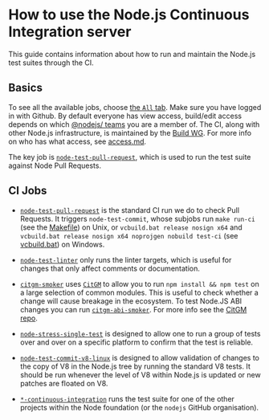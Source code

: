 # How to use the Node.js Continuous Integration server

This guide contains information about how to run and maintain the Node.js test
suites through the CI.

## Basics

To see all the available jobs, choose [the `All`
tab](https://ci.nodejs.org/view/All/). Make sure you have logged in with
Github. By default everyone has view access, build/edit access depends on which
[@nodejs/ teams](https://github.com/orgs/nodejs/teams) you are a
member of. The CI, along with other Node.js infrastructure, is maintained by
the [Build WG][]. For more info on who has what access, see [access.md][].

The key job is [`node-test-pull-request`][], which is used to run the test
suite against Node Pull Requests.

## CI Jobs

- [`node-test-pull-request`][] is the standard CI run we do to check Pull
  Requests. It triggers `node-test-commit`, whose subjobs run `make run-ci`
  (see the [Makefile][]) on Unix, or `vcbuild.bat release nosign x64` and
  `vcbuild.bat release nosign x64 noprojgen nobuild test-ci` (see
  [vcbuild.bat][]) on Windows.

- [`node-test-linter`][] only runs the linter targets, which is useful for
  changes that only affect comments or documentation.

- [`citgm-smoker`][] uses [`CitGM`][] to allow you to run `npm install && npm
  test` on a large selection of common modules. This is useful to check whether
  a change will cause breakage in the ecosystem. To test Node.JS ABI changes
  you can run [`citgm-abi-smoker`][]. For more info see the [CitGM
  repo][`CitGM`].

- [`node-stress-single-test`][] is designed to allow one to run a group of
  tests over and over on a specific platform to confirm that the test is
  reliable.

- [`node-test-commit-v8-linux`][] is designed to allow validation of changes to
  the copy of V8 in the Node.js tree by running the standard V8 tests. It
  should be run whenever the level of V8 within Node.js is updated or new
  patches are floated on V8.

- [`*-continuous-integration`][] runs the test suite for one of the other
  projects within the Node foundation (or the `nodejs` GitHub organisation).

[Build WG]: https://github.com/nodejs/build
[Makefile]: https://github.com/nodejs/node/blob/master/Makefile
[`*-continuous-integration`]: https://ci.nodejs.org/job/citgm-continuous-integration
[`CitGM`]: https://github.com/nodejs/citgm
[`citgm-abi-smoker`]: https://ci.nodejs.org/job/citgm-abi-smoker/
[`citgm-smoker`]: https://ci.nodejs.org/job/citgm-smoker/
[`node-stress-single-test`]: https://ci.nodejs.org/job/node-stress-single-test/
[`node-test-commit-v8-linux`]: https://ci.nodejs.org/job/node-test-commit-v8-linux/
[`node-test-linter`]: https://ci.nodejs.org/job/node-test-linter/
[`node-test-pull-request`]: https://ci.nodejs.org/job/node-test-pull-request/
[access.md]: https://github.com/nodejs/build/blob/master/doc/access.md
[the `All` tab]: https://ci.nodejs.org/view/ALL/
[vcbuild.bat]: https://github.com/nodejs/node/blob/master/vcbuild.bat
